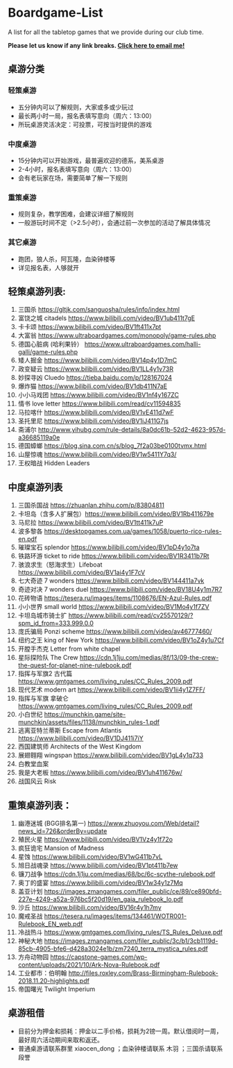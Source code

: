 # Boardgame-List
A list for all the tabletop games that we provide during our club time.  

**Please let us know if any link breaks. [Click here to email me!](mailto:xduk@outlook.sg?cc=william.jiran@gmail.com&subject=%5BGithub%3ABoardgame-List%5D%20Report%20a%20Broken%20Link!&body=Hi%20Douglas%2C%0A%0AThe%20link%20for%20the%20board%20game%20%5B%5D%20is%20broken.%0A%0AThanks%2C)**

## 桌游分类
### 轻策桌游
 - 五分钟内可以了解规则，大家或多或少玩过
 - 最长两小时一局，报名表填写意向（周六：13:00） 
 - 所玩桌游灵活决定：可投票，可按当时提供的游戏 

### 中度桌游 
 - 15分钟内可以开始游戏，最普遍欢迎的德系，美系桌游 
 - 2-4小时，报名表填写意向（周六：13:00） 
 - 会有老玩家在场，需要简单了解一下规则 
 
### 重策桌游
 - 规则复杂，教学困难，会建议详细了解规则
 - 一般游玩时间不定（>2.5小时），会通过前一次参加的活动了解具体情况

### 其它桌游
 - 跑团，狼人杀，阿瓦隆，血染钟楼等
 - 详见报名表，人够就开


## 轻策桌游列表: 
1. 三国杀 https://gltjk.com/sanguosha/rules/info/index.html
2. 富饶之城 citadels https://www.bilibili.com/video/BV1ub411t7gE
3. 卡卡颂 https://www.bilibili.com/video/BV1ft411x7pt
4. 大富翁 https://www.ultraboardgames.com/monopoly/game-rules.php
5. 德国心脏病 (哈利果铃） https://www.ultraboardgames.com/halli-galli/game-rules.php
6. 矮人掘金 https://www.bilibili.com/video/BV14p4y1D7mC
7. 政变疑云 https://www.bilibili.com/video/BV1LL4y1v73R
8. 妙探寻凶 Cluedo https://tieba.baidu.com/p/128167024
9. 爆炸猫 https://www.bilibili.com/video/BV1db411N7aE
10. 小小马戏团 https://www.bilibili.com/video/BV1nf4y167ZC
11. 情书 love letter https://www.bilibili.com/read/cv11594835
12. 马拉喀什 https://www.bilibili.com/video/BV1vE411d7wF
13. 圣托里尼 https://www.bilibili.com/video/BV1iJ411G7js
14. 斋浦尔 http://www.yihubg.com/rule-details/8a0dc61b-52d2-4623-957d-a36685119a0e
15. 德国蟑螂 https://blog.sina.com.cn/s/blog_7f2a03be0100tvmx.html
16. 山屋惊魂 https://www.bilibili.com/video/BV1w5411Y7q3/
17. 王权暗战 Hidden Leaders
 
 
## 中度桌游列表
1. 三国杀国战 https://zhuanlan.zhihu.com/p/83804811
2. 卡坦岛（含多人扩展包）https://www.bilibili.com/video/BV1Rb411679e
3. 马尼拉 https://www.bilibili.com/video/BV1tt411k7uP
4. 波多黎各 https://desktopgames.com.ua/games/1058/puerto-rico-rules-en.pdf
5. 璀璨宝石 splendor https://www.bilibili.com/video/BV1pD4y1o7ta
6. 铁路环游 ticket to ride https://www.bilibili.com/video/BV1R3411b7Rt
7. 骇浪求生（怒海求生）Lifeboat https://www.bilibili.com/video/BV1ai4y1F7cV
8. 七大奇迹 7 wonders https://www.bilibili.com/video/BV144411a7vk
9. 奇迹对决 7 wonders duel https://www.bilibili.com/video/BV18U4y1m7R7
10. 花砖物语 https://tesera.ru/images/items/1108676/EN-Azul-Rules.pdf
11. 小小世界 small world https://www.bilibili.com/video/BV1Mo4y1f7ZV
12. 卡坦岛城市骑士扩 https://www.bilibili.com/read/cv25570129/?spm_id_from=333.999.0.0
13. 庞氏骗局 Ponzi scheme https://www.bilibili.com/video/av46777460/
14. 纽约之王 king of New York https://www.bilibili.com/video/BV1oZ4y1u7Cf
15. 开膛手杰克 Letter from white chapel
16. 星际探险队 The Crew https://cdn.1j1ju.com/medias/8f/13/09-the-crew-the-quest-for-planet-nine-rulebook.pdf
17. 指挥与军旗2 古代篇 https://www.gmtgames.com/living_rules/CC_Rules_2009.pdf
18. 现代艺术 modern art https://www.bilibili.com/video/BV1ii4y1Z7FF/
19. 指挥与军旗 拿破仑 https://www.gmtgames.com/living_rules/CC_Rules_2009.pdf
20. 小白世纪 https://munchkin.game/site-munchkin/assets/files/1138/munchkin_rules-1.pdf
21. 逃离亚特兰蒂斯 Escape from Atlantis https://www.bilibili.com/video/BV1DJ411i7iY
22. 西国建筑师 Architects of the West Kingdom
23. 展翅翱翔 wingspan https://www.bilibili.com/video/BV1gL4y1q733
24. 白教堂血案
25. 我是大老板 https://www.bilibili.com/video/BV1uh411676w/
26. 战国风云 Risk
 

## 重策桌游列表： 
1. 幽港迷城 (BGG排名第一) https://www.zhuoyou.com/Web/detail?news_id=726&orderBy=update
2. 殖民火星 https://www.bilibili.com/video/BV1Vz4y1f72o
3. 疯狂诡宅 Mansion of Madness 
4. 星蚀 https://www.bilibili.com/video/BV1wG411b7vL
5. 旭日战魂录 https://www.bilibili.com/video/BV1pt411b7ew
6. 镰刀战争 https://cdn.1j1ju.com/medias/68/bc/6c-scythe-rulebook.pdf
7. 奥丁的盛宴 https://www.bilibili.com/video/BV1w34y1z7Mq
8. 盖亚计划 https://images.zmangames.com/filer_public/ce/89/ce890bfd-227e-4249-a52a-976bc5f20d19/en_gaia_rulebook_lo.pdf
9. 沙丘 https://www.bilibili.com/video/BV16r4y1h7my
10. 魔戒圣战 https://tesera.ru/images/items/134461/WOTR001-Rulebook_EN_web.pdf
11. 冷战热斗 https://www.gmtgames.com/living_rules/TS_Rules_Deluxe.pdf
12. 神秘大地 https://images.zmangames.com/filer_public/3c/b1/3cb1119d-85cb-4905-bfe6-d428a3024e1b/zm7240_terra_mystica_rules.pdf
13. 方舟动物园 https://capstone-games.com/wp-content/uploads/2021/10/Ark-Nova-Rulebook.pdf
14. 工业都市：伯明翰 http://files.roxley.com/Brass-Birmingham-Rulebook-2018.11.20-highlights.pdf
15. 帝国曙光 Twilight Imperium


## 桌游租借
 - 目前分为押金和损耗：押金以二手价格，损耗为2镑一周。默认借阅时一周，最好周六活动期间来取和返还。
 - 普通桌游请联系群里 xiaocen_dong ；血染钟楼请联系 木羽 ；三国杀请联系 段誉

